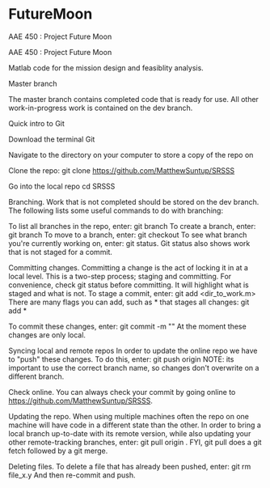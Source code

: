 # FutureMoon
AAE 450 : Project Future Moon 


AAE 450 : Project Future Moon 

Matlab code for the mission design and feasiblity analysis. 

Master branch

The master branch contains completed code that is ready for use. All other work-in-progress work is contained on the dev branch.

Quick intro to Git

Download the terminal Git

Navigate to the directory on your computer to store a copy of the repo on

Clone the repo: git clone https://github.com/MatthewSuntup/SRSSS

Go into the local repo cd SRSSS

Branching. Work that is not completed should be stored on the dev branch. The following lists some useful commands to do with branching:

To list all branches in the repo, enter: git branch
To create a branch, enter: git branch <branch name>
To move to a branch, enter: git checkout <branch name>
To see what branch you're currently working on, enter: git status. Git status also shows work that is not staged for a commit.

Committing changes.
Committing a change is the act of locking it in at a local level. This is a two-step process; staging and committing. For convenience, check git status before committing. It will highlight what is staged and what is not. To stage a commit, enter: git add <dir_to_work.m> There are many flags you can add, such as * that stages all changes: git add *

To commit these changes, enter: git commit -m "<A brief message about the changes>" At the moment these changes are only local.

Syncing local and remote repos In order to update the online repo we have to "push" these changes. To do this, enter: git push origin <branch name> NOTE: its important to use the correct branch name, so changes don't overwrite on a different branch.

Check online. You can always check your commit by going online to https://github.com/MatthewSuntup/SRSSS.

Updating the repo. When using multiple machines often the repo on one machine will have code in a different state than the other. In order to bring a local branch up-to-date with its remote version, while also updating your other remote-tracking branches, enter: git pull origin <branch name>. FYI, git pull does a git fetch followed by a git merge.

Deleting files. To delete a file that has already been pushed, enter: git rm file_x.y And then re-commit and push.
